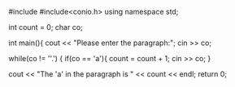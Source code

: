 #include<iostream>
#include<conio.h>
using namespace std;

int count = 0;
char co;

int main(){
  cout << "Please enter the paragraph:";
  cin >> co;
  
  while(co != ''.')
  {
            if(co == 'a'){ 
            count = count + 1;
              cin >> co;
  }
 
 cout << "The 'a' in the paragraph is " << count << endl;
 return 0;


